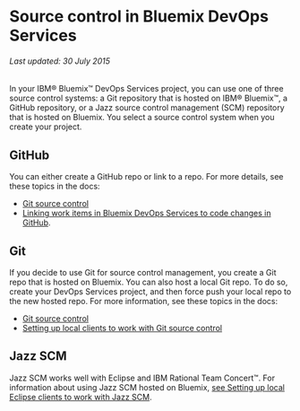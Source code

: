 # Source control in Bluemix DevOps Services

###### Last updated: 30 July 2015


In your IBM&reg; Bluemix&trade; DevOps Services project, you can use one of three source control systems: a Git repository that is hosted on IBM&reg; Bluemix&trade;, a GitHub repository, or a Jazz source control management (SCM) repository that is hosted on Bluemix. You select a source control system when you create your project.

## GitHub
You can either create a GitHub repo or link to a repo. For more details, 
 see these topics in the docs:

* [Git source control](/docs/git)
* [Linking work items in Bluemix DevOps Services to code changes in GitHub](docs/githubhooks).

## Git
If you decide to use Git for source control management, you create a Git repo that is hosted on Bluemix. You can also host a local Git repo. To do so, create your DevOps Services project, and then force push your local repo to the new hosted repo. For more information, see these topics in the docs:

* [Git source control](/docs/git)
* [Setting up local clients to work with Git source control](gitclient)

## Jazz SCM
Jazz SCM works well with Eclipse and IBM Rational Team Concert&trade;. For information about using Jazz SCM hosted on Bluemix, [see Setting up local Eclipse clients to work with Jazz SCM](jazz_scm_client).

